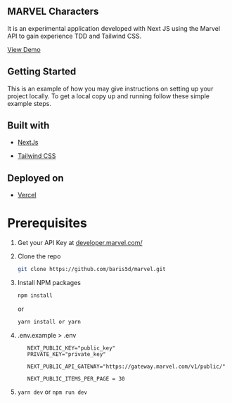 ## MARVEL Characters
It is an experimental application developed with Next JS using the Marvel API to gain experience TDD and Tailwind CSS.

[View Demo](https://marvel-baris5d.vercel.app/)

## Getting Started

This is an example of how you may give instructions on setting up your project locally.
To get a local copy up and running follow these simple example steps.

## Built with
* [NextJs](https://nextjs.org)

* [Tailwind CSS](https://tailwindcss.com/)

## Deployed on 
* [Vercel](https://vercel.com/)

# Prerequisites
1. Get your API Key at [developer.marvel.com/](https://developer.marvel.com/)
2. Clone the repo
   ```sh
   git clone https://github.com/baris5d/marvel.git
   ```
3. Install NPM packages
   ```sh
   npm install
   ```
   or
   ```sh
   yarn install or yarn
   ``` 
   
4. .env.example > .env
   ```JS
      NEXT_PUBLIC_KEY="public_key"
      PRIVATE_KEY="private_key"

      NEXT_PUBLIC_API_GATEWAY="https://gateway.marvel.com/v1/public/"

      NEXT_PUBLIC_ITEMS_PER_PAGE = 30
   ```
5. `yarn dev` or `npm run dev`

